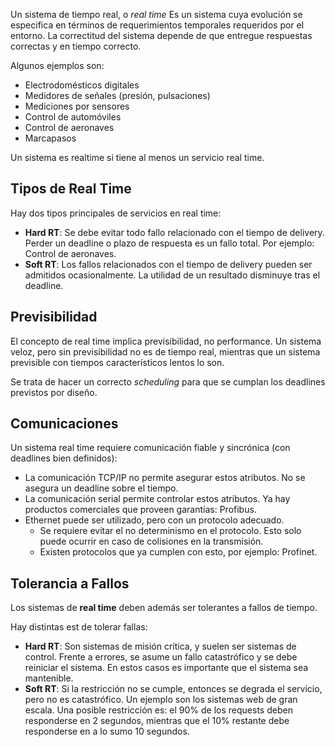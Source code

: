 Un sistema de tiempo real, o *real time* Es un sistema cuya evolución se especifica en términos de requerimientos temporales requeridos por el entorno. La correctitud del sistema depende de que entregue respuestas correctas y en tiempo correcto.

Algunos ejemplos son:

- Electrodomésticos digitales
- Medidores de señales (presión, pulsaciones)
- Mediciones por sensores
- Control de automóviles
- Control de aeronaves
- Marcapasos

Un sistema es realtime si tiene al menos un servicio real time.

## Tipos de Real Time

Hay dos tipos principales de servicios en real time:

- **Hard RT**: Se debe evitar todo fallo relacionado con el tiempo de delivery. Perder un deadline o plazo de respuesta es un fallo total. Por ejemplo: Control de aeronaves.
- **Soft RT**: Los fallos relacionados con el tiempo de delivery pueden ser admitidos ocasionalmente. La utilidad de un resultado disminuye tras el deadline.

## Previsibilidad

El concepto de real time implica previsibilidad, no performance. Un sistema veloz, pero sin previsibilidad no es de tiempo real, mientras que un sistema previsible con tiempos característicos lentos lo son.

Se trata de hacer un correcto *scheduling* para que se cumplan los deadlines previstos por diseño.

## Comunicaciones

Un sistema real time requiere comunicación fiable y sincrónica (con deadlines bien definidos):

- La comunicación TCP/IP no permite asegurar estos atributos. No se asegura un deadline sobre el tiempo.
- La comunicación serial permite controlar estos atributos. Ya hay productos comerciales que proveen garantías: Profibus.
- Ethernet puede ser utilizado, pero con un protocolo adecuado.
	- Se requiere evitar el no determinismo en el protocolo. Esto solo puede ocurrir en caso de colisiones en la transmisión.
	- Existen protocolos que ya cumplen con esto, por ejemplo: Profinet.

## Tolerancia a Fallos

Los sistemas de **real time** deben además ser tolerantes a fallos de tiempo.

Hay distintas est de tolerar fallas:

- **Hard RT**: Son sistemas de misión crítica, y suelen ser sistemas de control. Frente a errores, se asume un fallo catastrófico y se debe reiniciar el sistema. En estos casos es importante que el sistema sea mantenible.
- **Soft RT**: Si la restricción no se cumple, entonces se degrada el servicio, pero no es catastrófico. Un ejemplo son los sistemas web de gran escala. Una posible restricción es: el 90% de los requests deben responderse en 2 segundos, mientras que el 10% restante debe responderse en a lo sumo 10 segundos.
